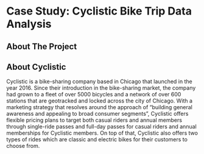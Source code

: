 # Case Study: Cyclistic Bike Trip Data Analysis

## About The Project

## About Cyclistic
Cyclistic is a bike-sharing company based in Chicago that launched in the year 2016. Since their introduction in the bike-sharing market, the company had grown to a fleet of over 5000 bicycles and a network of over 600 stations that are geotracked and locked across the city of Chicago. With a marketing strategy that resolves around the approach of “building general awareness and appealing to broad consumer segments”, Cyclistic offers flexible pricing plans to target both casual riders and annual members through single-ride passes and full-day passes for casual riders and annual memberships for Cyclistic members. On top of that, Cyclistic also offers two types of rides which are classic and electric bikes for their customers to choose from.

